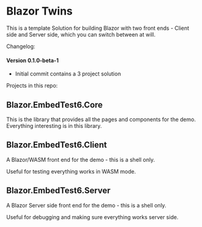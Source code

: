 
# Blazor Twins

This is a template Solution for building Blazor with two front ends - Client side and Server side, which you can switch between at will.

Changelog:

#### Version 0.1.0-beta-1
- Initial commit contains a 3 project solution 

Projects in this repo:

## Blazor.EmbedTest6.Core

This is the library that provides all the pages and components for the demo.
Everything interesting is in this library.

## Blazor.EmbedTest6.Client

A Blazor/WASM front end for the demo - this is a shell only.

Useful for testing everything works in WASM mode.

## Blazor.EmbedTest6.Server

A Blazor Server side front end for the demo - this is a shell only.

Useful for debugging and making sure everything works server side.

